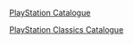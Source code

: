 [PlayStation Catalogue](https://htmlpreview.github.io/?https://github.com/razvanpara/psn_catalogues_games/blob/master/results/games_psplus_games_catalogue.html)

[PlayStation Classics Catalogue](https://htmlpreview.github.io/?https://github.com/razvanpara/psn_catalogues_games/blob/master/results/games_psplus_classics_catalogue.html)